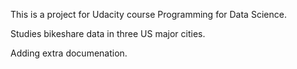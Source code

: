 This is a project for Udacity course Programming for Data Science. 

Studies bikeshare data in three US major cities.

Adding extra documenation.